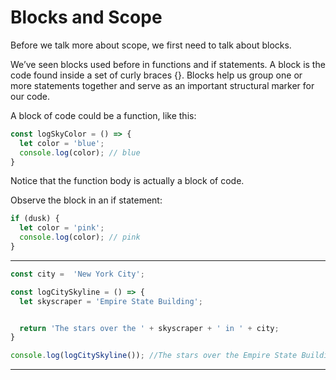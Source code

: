 # Blocks and Scope
Before we talk more about scope, we first need to talk about blocks.

We’ve seen blocks used before in functions and if statements. A block is the code found inside a set of curly braces {}. Blocks help us group one or more statements together and serve as an important structural marker for our code.

A block of code could be a function, like this:

```js
const logSkyColor = () => {
  let color = 'blue'; 
  console.log(color); // blue 
}
```

Notice that the function body is actually a block of code.

Observe the block in an if statement:

```js
if (dusk) {
  let color = 'pink';
  console.log(color); // pink
}
```

***

```js
const city =  'New York City';

const logCitySkyline = () => {
  let skyscraper = 'Empire State Building';


  return 'The stars over the ' + skyscraper + ' in ' + city;
}

console.log(logCitySkyline()); //The stars over the Empire State Building in New York City
```

***